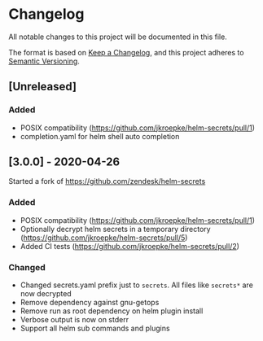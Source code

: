# Changelog
All notable changes to this project will be documented in this file.

The format is based on [Keep a Changelog](https://keepachangelog.com/en/1.0.0/),
and this project adheres to [Semantic Versioning](https://semver.org/spec/v2.0.0.html).

## [Unreleased]

### Added
* POSIX compatibility (https://github.com/jkroepke/helm-secrets/pull/1)
* completion.yaml for helm shell auto completion

## [3.0.0] - 2020-04-26

Started a fork of https://github.com/zendesk/helm-secrets

### Added
* POSIX compatibility (https://github.com/jkroepke/helm-secrets/pull/1)
* Optionally decrypt helm secrets in a temporary directory (https://github.com/jkroepke/helm-secrets/pull/5)
* Added CI tests (https://github.com/jkroepke/helm-secrets/pull/2)

### Changed
* Changed secrets.yaml prefix just to `secrets`. All files like `secrets*` are now decrypted
* Remove dependency against gnu-getops
* Remove run as root dependency on helm plugin install
* Verbose output is now on stderr
* Support all helm sub commands and plugins
